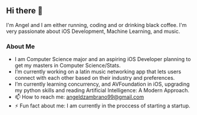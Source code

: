 ## Hi there 👋

 I'm Angel and I am either running, coding and or drinking black coffee. I'm very passionate about iOS Development, Machine Learning, and music. 

### About Me 
- I am Computer Science major and an aspiring iOS Developer planning to get my masters in Computer Science/Stats.  
- I’m currently working on a latin music networking app that lets users connect with each other based on their industry and preferences.
- I’m currently learning concurrency, and AVFoundation in iOS, upgrading my python skills and reading Artificial Intelligence: A Modern Approach.
- 📫 How to reach me: angeldzambrano99@gmail.com 
- ⚡ Fun fact about me: I am currently in the proccess of starting a startup. 

